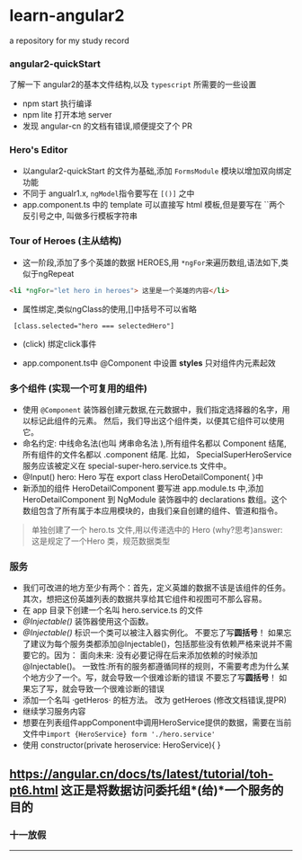 # learn-angular2
a repository for my study record

### angular2-quickStart
了解一下 angular2的基本文件结构,以及 `typescript` 所需要的一些设置
* npm start 执行编译
* npm lite 打开本地 server
* 发现 angular-cn 的文档有错误,顺便提交了个 PR

### Hero's Editor

* 以angular2-quickStart 的文件为基础,添加 `FormsModule` 模块以增加双向绑定功能
* 不同于 angualr1.x, `ngModel`指令要写在  `[()]` 之中
* app.component.ts 中的 template 可以直接写 html 模板,但是要写在 \`\`两个反引号之中,
  叫做多行模板字符串

### Tour of Heroes (主从结构)
* 这一阶段,添加了多个英雄的数据 HEROES,用 `*ngFor`来遍历数组,语法如下,类似于ngRepeat
```html
<li *ngFor="let hero in heroes"> 这里是一个英雄的内容</li>
```
* 属性绑定,类似ngClass的使用,[]中括号不可以省略
```
 [class.selected="hero === selectedHero"]
```
* (click) 绑定click事件

* app.component.ts中 @Component 中设置 **styles** 只对组件内元素起效

### 多个组件 (实现一个可复用的组件)

* 使用 `@Component` 装饰器创建元数据,在元数据中，我们指定选择器的名字，用以标记此组件的元素。 然后，我们导出这个组件类，以便其它组件可以使用它。
* 命名约定: 中线命名法(也叫 烤串命名法 ),所有组件名都以 Component 结尾,所有组件的文件名都以 .component 结尾. 比如， SpecialSuperHeroService 服务应该被定义在 special-super-hero.service.ts 文件中。
* @Input() hero: Hero 写在 export class HeroDetailComponent{ }中
* 新添加的组件 HeroDetailComponent 要写进 app.module.ts 中,添加 HeroDetailComponent 到 NgModule 装饰器中的 declarations 数组。这个数组包含了所有属于本应用模块的，由我们亲自创建的组件、管道和指令。
>  单独创建了一个 hero.ts 文件,用以传递选中的 Hero (why?思考)answer: 这是规定了一个Hero 类，规范数据类型

### 服务
* 我们可改进的地方至少有两个：首先，定义英雄的数据不该是该组件的任务。其次，想把这份英雄列表的数据共享给其它组件和视图可不那么容易。
* 在 app 目录下创建一个名叫 hero.service.ts 的文件
* *@Injectable()* 装饰器使用这个函数。
* *@Injectable()* 标识一个类可以被注入器实例化。
不要忘了写**圆括号**！ 如果忘了建议为每个服务类都添加@Injectable()，包括那些没有依赖严格来说并不需要它的。因为：
面向未来: 没有必要记得在后来添加依赖的时候添加 @Injectable()。
一致性:所有的服务都遵循同样的规则，不需要考虑为什么某个地方少了一个。写，就会导致一个很难诊断的错误
不要忘了写**圆括号**！ 如果忘了写，就会导致一个很难诊断的错误
* 添加一个名叫 ·getHeros· 的桩方法。  改为 getHeroes  (修改文档错误,提PR)
* 继续学习服务内容
* 想要在列表组件appComponent中调用HeroService提供的数据，需要在当前文件中`import {HeroService} form './hero.service'`
* 使用 constructor(private heroservice: HeroService){ }

https://angular.cn/docs/ts/latest/tutorial/toh-pt6.html  这正是将数据访问委托组*(给)*一个服务的目的
---
### 十一放假
---
